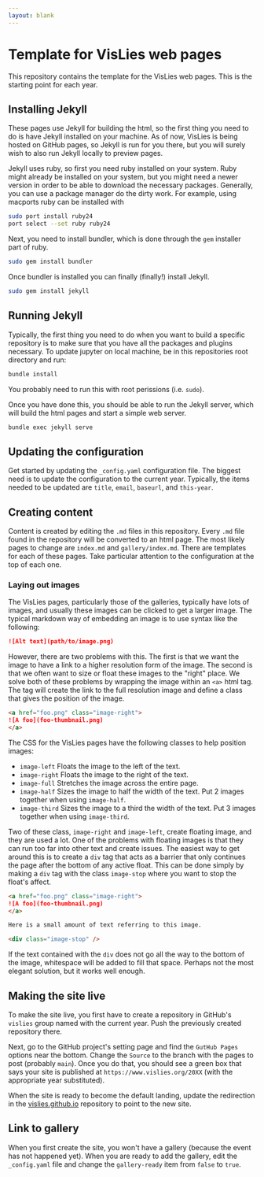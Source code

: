 ```yaml
---
layout: blank
---
```

# Template for VisLies web pages

This repository contains the template for the VisLies web pages. This is
the starting point for each year.

## Installing Jekyll

These pages use Jekyll for building the html, so the first thing you need
to do is have Jekyll installed on your machine. As of now, VisLies is being
hosted on GitHub pages, so Jekyll is run for you there, but you will surely
wish to also run Jekyll locally to preview pages.

Jekyll uses ruby, so first you need ruby installed on your system. Ruby
might already be installed on your system, but you might need a newer
version in order to be able to download the necessary packages. Generally,
you can use a package manager do the dirty work. For example, using
macports ruby can be installed with

``` sh
sudo port install ruby24
port select --set ruby ruby24
```

Next, you need to install bundler, which is done through the `gem`
installer part of ruby.

``` sh
sudo gem install bundler
```

Once bundler is installed you can finally (finally!) install Jekyll.

``` sh
sudo gem install jekyll
```

## Running Jekyll

Typically, the first thing you need to do when you want to build a specific
repository is to make sure that you have all the packages and plugins
necessary. To update jupyter on local machine, be in this repositories root
directory and run:

``` sh
bundle install
```

You probably need to run this with root perissions (i.e. `sudo`).

Once you have done this, you should be able to run the Jekyll server, which
will build the html pages and start a simple web server.

``` sh
bundle exec jekyll serve
```

## Updating the configuration

Get started by updating the `_config.yaml` configuration file. The biggest
need is to update the configuration to the current year. Typically, the
items needed to be updated are `title`, `email`, `baseurl`, and `this-year`.

## Creating content

Content is created by editing the `.md` files in this repository. Every
`.md` file found in the repository will be converted to an html page. The
most likely pages to change are `index.md` and `gallery/index.md`. There
are templates for each of these pages. Take particular attention to the
configuration at the top of each one.

### Laying out images

The VisLies pages, particularly those of the galleries, typically have lots
of images, and usually these images can be clicked to get a larger image.
The typical markdown way of embedding an image is to use syntax like the
following:

``` markdown
![Alt text](path/to/image.png)
```

However, there are two problems with this. The first is that we want the
image to have a link to a higher resolution form of the image. The second
is that we often want to size or float these images to the "right" place.
We solve both of these problems by wrapping the image within an `<a>` html
tag. The tag will create the link to the full resolution image and define a
class that gives the position of the image.

``` markdown
<a href="foo.png" class="image-right">
![A foo](foo-thumbnail.png)
</a>
```

The CSS for the VisLies pages have the following classes to help position
images:

  * `image-left` Floats the image to the left of the text.
  * `image-right` Floats the image to the right of the text.
  * `image-full` Stretches the image across the entire page.
  * `image-half` Sizes the image to half the width of the text. Put 2
    images together when using `image-half`.
  * `image-third` Sizes the image to a third the width of the text. Put 3
    images together when using `image-third`.

Two of these class, `image-right` and `image-left`, create floating image,
and they are used a lot. One of the problems with floating images is that
they can run too far into other text and create issues. The easiest way to
get around this is to create a `div` tag that acts as a barrier that only
continues the page after the bottom of any active float. This can be done
simply by making a `div` tag with the class `image-stop` where you want to
stop the float's affect.

``` markdown
<a href="foo.png" class="image-right">
![A foo](foo-thumbnail.png)
</a>

Here is a small amount of text referring to this image.

<div class="image-stop" />
```

If the text contained with the `div` does not go all the way to the bottom
of the image, whitespace will be added to fill that space. Perhaps not the
most elegant solution, but it works well enough.

## Making the site live

To make the site live, you first have to create a repository in GitHub's
`vislies` group named with the current year. Push the previously created
repository there.

Next, go to the GitHub project's setting page and find the `GutHub Pages`
options near the bottom. Change the `Source` to the branch with the pages
to post (probably `main`). Once you do that, you should see a green box
that says your site is published at `https://www.vislies.org/20XX` (with
the appropriate year substituted).

When the site is ready to become the default landing, update the
redirection in the [vislies.github.io] repository to point to the new site.

[vislies.github.io]: https://github.com/vislies/vislies.github.io

## Link to gallery

When you first create the site, you won't have a gallery (because the event
has not happened yet). When you are ready to add the gallery, edit the
`_config.yaml` file and change the `gallery-ready` item from `false` to
`true`.
